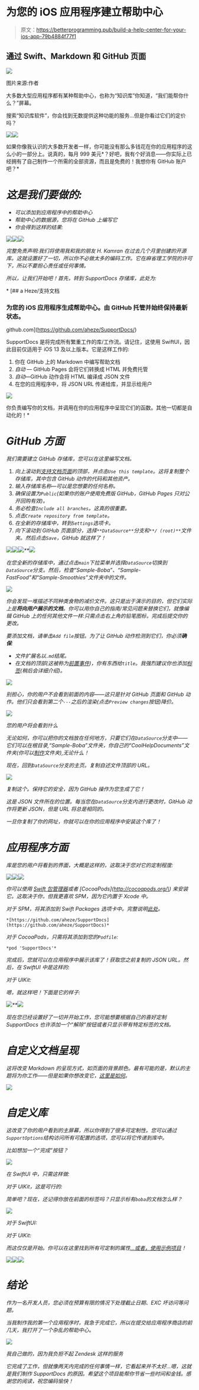 # 为您的 iOS 应用程序建立帮助中心

> 原文：<https://betterprogramming.pub/build-a-help-center-for-your-ios-app-79b4884f77f1>

## 通过 Swift、Markdown 和 GitHub 页面

![](img/88473a39c2a7e7c65075de7bb4cfe86c.png)

图片来源:作者

大多数大型应用程序都有某种帮助中心，也称为“知识库”你知道，“我们能帮你什么？”屏幕。

搜索“知识库软件”，你会找到无数提供这种功能的服务…但是你看过它们的定价吗？

![](img/fc365b3891f5542741de8d425dc6097e.png)![](img/b92cb28f3eb65c6b3abf0634fd519df5.png)

如果你像我认识的大多数开发者一样，你可能没有那么多钱花在你的应用程序的这么小的一部分上。说真的，每月 999 美元*？好吧，我有个好消息——你实际上已经拥有了自己制作一个所需的全部资源，而且是免费的！我想你有 GitHub 账户吧？*

# *这是我们要做的:*

*   *可以添加到应用程序中的帮助中心*
*   *帮助中心的数据源，您将在 GitHub 上编写它*
*   *你会得到这样的结果:*

*![](img/befb128d0f9d57886e2faa96166332a2.png)**![](img/d51fafea79264eae74eb42ac7b246929.png)**![](img/baade80c37ccd628f8f6f51c6e5d21aa.png)*

*完整免责声明:我们将使用我和我的朋友 H. Kamran 在过去几个月里创建的开源库。这就设置好了一切，所以你不必做太多的编码工作。它在麻省理工学院的许可下，所以不要担心责任或任何事情。*

*所以，让我们开始吧！首先，转到 SupportDocs 存储库，此处为:*

*[](https://github.com/aheze/SupportDocs/) [## a Heze/支持文档

### 为您的 iOS 应用程序生成帮助中心。由 GitHub 托管并始终保持最新状态。

github.com](https://github.com/aheze/SupportDocs/) 

SupportDocs 是将完成所有繁重工作的库/工作流。请记住，这使用 SwiftUI，因此目前仅适用于 iOS 13 及以上版本。它是这样工作的:

1.  你在 GitHub 上的 Markdown 中编写帮助文档
2.  *自动* — GitHub Pages 会将它们转换成 HTML 并免费托管
3.  *自动*—GitHub 动作会将 HTML 编译成 JSON 文件
4.  在您的应用程序中，将 JSON URL 传递给库，并显示给用户

![](img/dcea6ea20681ff3d0d3435eeff620aa9.png)

你负责编写你的文档，并调用在你的应用程序中呈现它们的函数。其他一切都是自动化的！* 

# *GitHub 方面*

*我们需要建立 GitHub 存储库，您可以在这里编写文档。*

1.  *向上滚动到[支持文档页面](https://github.com/aheze/SupportDocs)的顶部，并点击`Use this template`。这将复制整个存储库，其中包含 GitHub 动作的代码和其他资产。*
2.  *输入存储库名称—可以是您想要的任何名称。*
3.  *确保设置为`Public`(如果你的账户使用免费版 GitHub，GitHub Pages 只对公开回购有效)。*
4.  *务必检查`Include all branches`。这真的很重要。*
5.  *点击`Create repository from template`。*
6.  *在全新的存储库中，转到`Settings`选项卡。*
7.  *向下滚动到 GitHub 页面部分，选择`**DataSource**`分支和`**/ (root)**`文件夹。然后点击`Save`，GitHub 就这样了！*

*![](img/b9edfb747d9932e28083720404e284fc.png)**![](img/ccdd7d144ae52af8b95e6e7515354805.png)**![](img/17b520e5f0b8cebca807768962359173.png)**![](img/0a4a738d50771fdb8aa3e4db9928a75d.png)*

*在您全新的存储库中，通过点击`main`下拉菜单并选择`DataSource`切换到`DataSource`分支。然后，检查“Sample-Boba”、“Sample-FastFood”和“Sample-Smoothies”文件夹中的文件。*

*![](img/4096c065eeaf71c14ded49cea10197f9.png)*

*你会发现一堆描述不同种类食物的减价文件。这只是出于演示的目的，但它们实际上是**将向用户展示的文档**。你可以用你自己的指南/常见问题来替换它们，就像编辑 GitHub 上的任何其他文件一样:只需点击右上角的铅笔图标，完成后提交你的更改。*

*要添加文档，请单击`Add file`按钮。为了让 GitHub 动作检测到它们，你必须**确保**:*

*   *文件扩展名以`.md`结尾。*
*   *在文档的顶部(这被称为[前置事件](https://jekyllrb.com/docs/front-matter/))，你有东西给`title`。我强烈建议你也添加[标签](https://github.com/aheze/SupportDocs#tagging-documents)(稍后会详细介绍)。*

*![](img/b089b3628138e2aed298559f03c97775.png)*

*别担心，你的用户不会看到前面的内容——这只是针对 GitHub 页面和 GitHub 动作。他们只会看到第二个`---`之后的渲染(点击`Preview changes`按钮)降价。*

*![](img/0ae87ed91c56bb8d851dbc5e53ba9298.png)*

*您的用户将会看到什么*

*无论如何，你可以把你的文档放在任何地方，只要它们在`DataSource`分支中——它们可以在根目录,“Sample-Boba”文件夹，你自己的“CoolHelpDocuments”文件夹(你可以[制作](https://stackoverflow.com/questions/12258399/how-do-i-create-a-folder-in-a-github-repository/63635965#63635965)文件夹),无论什么！*

*现在，回到`DataSource`分支的主页。复制自述文件顶部的 URL。*

*![](img/6b2c90785dd848129af636e180b20abd.png)*

*复制这个。保持它的安全，因为 GitHub 操作为您生成了它！*

*这是 JSON 文件所在的位置。每当您在`DataSource`分支内进行更改时，GitHub 动作将更新 JSON，但是 URL 将总是相同的。*

*一旦你复制了你的网址，你就可以在你的应用程序中安装这个库了！*

# *应用程序方面*

*库是您的用户将看到的界面，大概是这样的，这取决于您对它的定制程度:*

*![](img/cecb3264c4dd55d0ff1405cce1c19a4b.png)**![](img/e574fb2cbff4cf484584212b63767032.png)**![](img/2b07d401bd884556f88559256a2572d4.png)*

*你可以使用 [Swift 包管理器](https://swift.org/package-manager/)或者 [CocoaPods](http://cocoapods.org/\) 来安装它。这取决于你，但我更喜欢 SPM，因为它内置于 Xcode 中。*

*对于 SPM，将其添加到 Swift Packages 选项卡中。完整说明[此处](https://github.com/aheze/SupportDocs#swift-package-manager)。*

```
*[https://github.com/aheze/SupportDocs](https://github.com/aheze/SupportDocs)*
```

*对于 CocoaPods，只需将其添加到您的`Podfile`:*

```
*pod 'SupportDocs'*
```

*完成后，您就可以在应用程序中展示该库了！获取您之前复制的 JSON URL。然后，在 SwiftUI 中是这样的:*

*对于 UIKit:*

*嗯，就这样吧！下面是它的样子:*

*![](img/0d589407aa7c05cd20ec8776a1b82239.png)**![](img/0a04f01da21cb27206094022c0115536.png)*

*现在您已经设置好了一切并开始工作，您可能想要根据自己的喜好定制 SupportDocs 也许添加一个“解除”按钮或者只显示带有特定标签的文档。*

# *自定义文档呈现*

*这将改变 Markdown 的呈现方式，如页面的背景颜色。最有可能的是，默认的主题将为你工作——但是如果你想改变它，[这里是如何](https://github.com/aheze/SupportDocs/blob/main/Documentation/DocumentRenderingCustomization.md)。*

*![](img/588af9b580f1dd5bf45ef4f19cacbe59.png)*

# *自定义库*

*这改变了你的用户看到的主屏幕，所以你得到了很多可定制性。您可以通过`SupportOptions`结构访问所有可配置的选项，您可以将它传递到库中。*

*比如想加一个“完成”按钮？*

*![](img/3faaef5be73a847c1efcd7e444ef4579.png)*

*在 SwiftUI 中，只需这样做:*

*对于 UIKit，这是可行的:*

*简单吧？现在，还记得你放在前面的标签吗？只显示标有`boba`的文档怎么样？*

*![](img/f9f1fec5ebd61eae985be69e0af7cfac.png)*

*对于 SwiftUI:*

*对于 UIKit:*

*而这仅仅是开始。你可以在这里找到所有可定制的属性[…或者，使用](https://github.com/aheze/SupportDocs/blob/main/Documentation/LibraryCustomization.md#table-of-contents)[示例项目](https://github.com/aheze/SupportDocs/tree/main/Example)！*

*![](img/22b20b4c26b9bc9bb615ea8cf3b62c1c.png)**![](img/fc7ea520b2c4ca41d4d01cd194232d15.png)**![](img/1c2f2c888f2ddf386114f347c47f6660.png)*

# *结论*

*作为一名开发人员，您必须在预算有限的情况下处理截止日期、EXC 坏访问等问题。*

*当我制作我的第一个应用程序时，我急于完成它，所以在提交给应用程序商店的前几天，我打开了一个杂乱的帮助中心。*

*![](img/6ea835a60cbe1f5dc3dccaff3dcc5d41.png)*

*我自己做的，因为我负担不起 Zendesk 这样的服务*

*它完成了工作，但就像两天内完成的任何事情一样，它看起来并不太好…嗯，这就是我们制作 SupportDocs 的原因。希望这个项目能帮你节省一些时间和金钱。感谢您的阅读，祝您编码愉快！*
